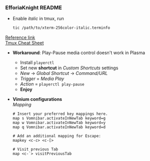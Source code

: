 ### EfforiaKnight README

* Enable *italic* in tmux, run
    ```bash
    tic /path/to/xterm-256color-italic.terminfo
    ```
[Reference link](https://bruinsslot.jp/post/how-to-enable-true-color-for-neovim-tmux-and-gnome-terminal/)  
[Tmux Cheat Sheet](https://tmuxcheatsheet.com/)

* **Workaround**: Play-Pause media control doesn't work in Plasma
    - Install `playerctl`
    - Set new **shortcut** in _Custom Shortcuts_ settings
    - _New_ -> _Global Shortcut_ -> _Command/URL_
    - _Trigger_ = _Media Play_
    - _Action_ = `playerctl play-pause`
    - **Enjoy**

* **Vimium configurations**  
_Mapping_
    ```
    # Insert your preferred key mappings here.
    map s Vomnibar.activateInNewTab keyword=g
    map w Vomnibar.activateInNewTab keyword=y
    map q Vomnibar.activateInNewTab keyword=d

    # Add an additional mapping for Escape:
    mapkey <c-c> <c-[>

    # Visit previous Tab
    map <c-`> visitPreviousTab
    ```
